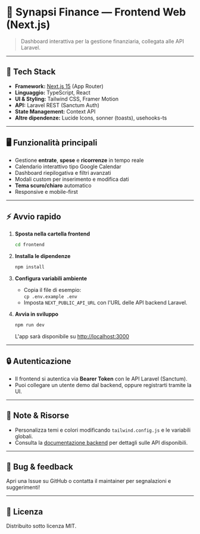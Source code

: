 # 🌈 Synapsi Finance — Frontend Web (Next.js)

> Dashboard interattiva per la gestione finanziaria, collegata alle API Laravel.

---

## 🚀 Tech Stack

-   **Framework:** [Next.js 15](https://nextjs.org/) (App Router)
-   **Linguaggio:** TypeScript, React
-   **UI & Styling:** Tailwind CSS, Framer Motion
-   **API:** Laravel REST (Sanctum Auth)
-   **State Management:** Context API
-   **Altre dipendenze:** Lucide Icons, sonner (toasts), usehooks-ts

---

## 🖥️ Funzionalità principali

-   Gestione **entrate**, **spese** e **ricorrenze** in tempo reale
-   Calendario interattivo tipo Google Calendar
-   Dashboard riepilogativa e filtri avanzati
-   Modali custom per inserimento e modifica dati
-   **Tema scuro/chiaro** automatico
-   Responsive e mobile-first

---

## ⚡ Avvio rapido

1. **Sposta nella cartella frontend**

    ```bash
    cd frontend
    ```

2. **Installa le dipendenze**

    ```bash
    npm install
    ```

3. **Configura variabili ambiente**

    - Copia il file di esempio:  
      `cp .env.example .env`
    - Imposta `NEXT_PUBLIC_API_URL` con l'URL delle API backend Laravel.

4. **Avvia in sviluppo**
    ```bash
    npm run dev
    ```
    L'app sarà disponibile su [http://localhost:3000](http://localhost:3000)

---

## 🔒 Autenticazione

-   Il frontend si autentica via **Bearer Token** con le API Laravel (Sanctum).
-   Puoi collegare un utente demo dal backend, oppure registrarti tramite la UI.

---

## 📄 Note & Risorse

-   Personalizza temi e colori modificando `tailwind.config.js` e le variabili globali.
-   Consulta la [documentazione backend](../Backend/README.md) per dettagli sulle API disponibili.

---

## 🐛 Bug & feedback

Apri una Issue su GitHub o contatta il maintainer per segnalazioni e suggerimenti!

---

## 📝 Licenza

Distribuito sotto licenza MIT.
